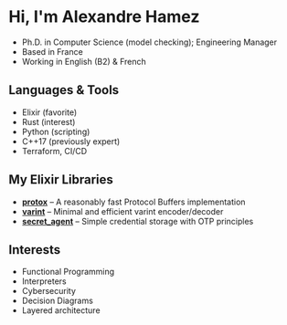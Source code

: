 # Hi, I'm Alexandre Hamez

- Ph.D. in Computer Science (model checking); Engineering Manager
- Based in France
- Working in English (B2) & French

## Languages & Tools

- Elixir (favorite)
- Rust (interest)
- Python (scripting)
- C++17 (previously expert)
- Terraform, CI/CD

## My Elixir Libraries

- [**protox**](https://github.com/ahamez/protox) – A reasonably fast Protocol Buffers implementation
- [**varint**](https://github.com/ahamez/varint) – Minimal and efficient varint encoder/decoder
- [**secret_agent**](https://github.com/ahamez/secret_agent) – Simple credential storage with OTP principles

## Interests

- Functional Programming
- Interpreters
- Cybersecurity
- Decision Diagrams
- Layered architecture
